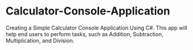 # Calculator-Console-Application
Creating a Simple Calculator Console Application Using C#. This app will help end users to perform tasks, such as Addition, Subtraction, Multiplication, and Division.
